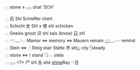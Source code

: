 𓊌 stone ≠ 𓈙 shat 'SCH'  

𓊌 石 Shí Schieffer chert  
𓊌 Schicht 史 Shǐ ≠ 使 shǐ schicken  
𓊌 Gneiss gnost 识 shí sais (know) [只](𓄛) zhī  
𓊌 𓏠𓈖𓏌𓊌 Mamor ⇔ memory ⇔ Mauern remain [𓏠](𓏠)𓈖𓏛 remind  
𓊌 Stein ⇔ 𓊨 Steig stair Stätte 市 shì[𓊕](𓊕) city 𓊽steady  
𓊌 stone ⇔ 𓊢 stand 𓎘𓅱𓊌 stela  
𓊌 𓈙 <?> 尸 shī  舌 shé [shine](𓇳)Ray 𓇳日  

